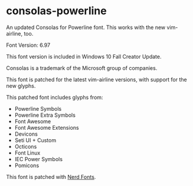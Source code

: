 # consolas-powerline
An updated Consolas for Powerline font. This works with the new vim-airline, too.

Font Version: 6.97

This font version is included in Windows 10 Fall Creator Update.

Consolas is a trademark of the Microsoft group of companies.

This font is patched for the latest vim-airline versions, with support for the new glyphs.

This patched font includes glyphs from:

* Powerline Symbols
* Powerline Extra Symbols
* Font Awesome
* Font Awesome Extensions
* Devicons
* Seti UI + Custom
* Octicons
* Font Linux
* IEC Power Symbols
* Pomicons

This font is patched with [Nerd Fonts](https://github.com/ryanoasis/nerd-fonts).
